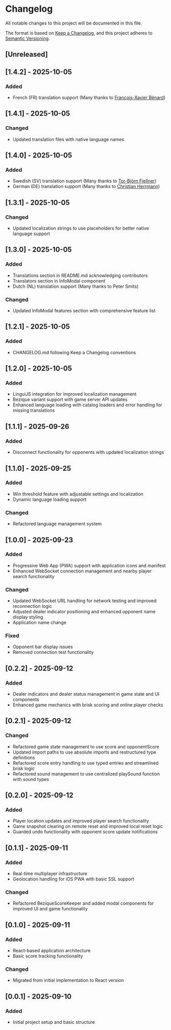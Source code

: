 # Changelog

All notable changes to this project will be documented in this file.

The format is based on [Keep a Changelog](https://keepachangelog.com/en/1.0.0/),
and this project adheres to [Semantic Versioning](https://semver.org/spec/v2.0.0.html).

## [Unreleased]

## [1.4.2] - 2025-10-05

### Added
- French (FR) translation support (Many thanks to [François-Xavier Bénard](https://fxbenard.com/))

## [1.4.1] - 2025-10-05

### Changed
- Updated translation files with native language names

## [1.4.0] - 2025-10-05

### Added
- Swedish (SV) translation support (Many thanks to [Tor-Björn Fjellner](https://gsm.fjellner.com/))
- German (DE) translation support (Many thanks to [Christian Herrmann](https://presskopp.com/))

## [1.3.1] - 2025-10-05

### Changed
- Updated localization strings to use placeholders for better native language support

## [1.3.0] - 2025-10-05

### Added
- Translations section in README.md acknowledging contributors
- Translators section in InfoModal component
- Dutch (NL) translation support (Many thanks to Peter Smits)

### Changed
- Updated InfoModal features section with comprehensive feature list

## [1.2.1] - 2025-10-05

### Added
- CHANGELOG.md following Keep a Changelog conventions

## [1.2.0] - 2025-10-05

### Added
- LinguiJS integration for improved localization management
- Bezique variant support with game server API updates
- Enhanced language loading with catalog loaders and error handling for missing translations

## [1.1.1] - 2025-09-26

### Added
- Disconnect functionality for opponents with updated localization strings

## [1.1.0] - 2025-09-25

### Added
- Win threshold feature with adjustable settings and localization
- Dynamic language loading support

### Changed
- Refactored language management system

## [1.0.0] - 2025-09-23

### Added
- Progressive Web App (PWA) support with application icons and manifest
- Enhanced WebSocket connection management and nearby player search functionality

### Changed
- Updated WebSocket URL handling for network testing and improved reconnection logic
- Adjusted dealer indicator positioning and enhanced opponent name display styling
- Application name change

### Fixed
- Opponent bar display issues
- Removed connection test functionality

## [0.2.2] - 2025-09-12

### Added
- Dealer indicators and dealer status management in game state and UI components
- Enhanced game mechanics with brisk scoring and online player checks

## [0.2.1] - 2025-09-12

### Changed
- Refactored game state management to use score and opponentScore
- Updated import paths to use absolute imports and restructured type definitions
- Refactored score entry handling to use typed entries and streamlined brisk logic
- Refactored sound management to use centralized playSound function with sound types

## [0.2.0] - 2025-09-12

### Added
- Player location updates and improved player search functionality
- Game snapshot clearing on remote reset and improved local reset logic
- Guarded undo functionality with opponent score update notifications

## [0.1.1] - 2025-09-11

### Added
- Real-time multiplayer infrastructure
- Geolocation handling for iOS PWA with basic SSL support

### Changed
- Refactored BeziqueScoreKeeper and added modal components for improved UI and game functionality

## [0.1.0] - 2025-09-11

### Added
- React-based application architecture
- Basic score tracking functionality

### Changed
- Migrated from initial implementation to React version

## [0.0.1] - 2025-09-10

### Added
- Initial project setup and basic structure
